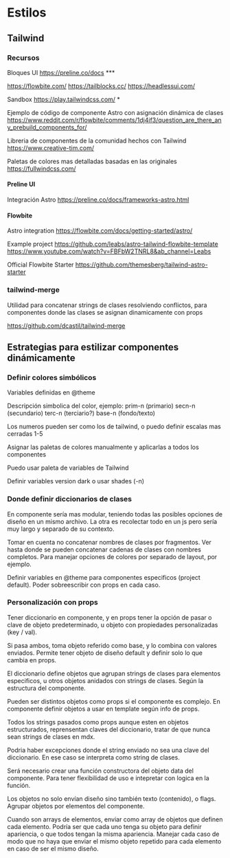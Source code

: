 # Estilos


## Tailwind

### Recursos

Bloques UI
https://preline.co/docs	***

https://flowbite.com/
https://tailblocks.cc/
https://headlessui.com/

Sandbox
https://play.tailwindcss.com/ *

Ejemplo de código de componente Astro con asignación dinámica de clases
https://www.reddit.com/r/flowbite/comments/1dj4if3/question_are_there_any_prebuild_components_for/


Libreria de componentes de la comunidad hechos con Tailwind
https://www.creative-tim.com/

Paletas de colores mas detalladas basadas en las originales
https://fullwindcss.com/



#### Preline UI

Integración Astro
https://preline.co/docs/frameworks-astro.html




#### Flowbite

Astro integration 
https://flowbite.com/docs/getting-started/astro/

Example project
https://github.com/leabs/astro-tailwind-flowbite-template
https://www.youtube.com/watch?v=FBFbW2TNRL8&ab_channel=Leabs

Official Flowbite Starter
https://github.com/themesberg/tailwind-astro-starter



### tailwind-merge

Utilidad para concatenar strings de clases resolviendo conflictos, para componentes donde las clases se asignan dinamicamente con props

https://github.com/dcastil/tailwind-merge



## Estrategias para estilizar componentes dinámicamente


### Definir colores simbólicos

Variables definidas en @theme

Descripción simbolica del color, ejemplo:
prim-n (primario)
secn-n (secundario)
terc-n (terciario?)
base-n (fondo/texto)

Los numeros pueden ser como los de tailwind, o puedo definir escalas mas cerradas 1-5

Asignar las paletas de colores manualmente y aplicarlas a todos los componentes

Puedo usar paleta de variables de Tailwind 

Definir variables version dark o usar shades (-n)


### Donde definir diccionarios de clases

En componente sería mas modular, teniendo todas las posibles opciones de diseño en un mismo archivo. La otra es recolectar todo en un js pero sería muy largo y separado de su contexto.

Tomar en cuenta no concatenar nombres de clases por fragmentos. Ver hasta donde se pueden concatenar cadenas de clases con nombres completos. Para manejar opciones de colores por separado de layout, por ejemplo.

Definir variables en @theme para componentes especificos (project default). Poder sobreescribir con props en cada caso.


### Personalización con props

Tener diccionario en componente, y en props tener la opción de pasar o clave de objeto predeterminado, u objeto con propiedades personalizadas (key / val). 

Si pasa ambos, toma objeto referido como base, y lo combina con valores enviados. Permite tener objeto de diseño default y definir solo lo que cambia en props.

El diccionario define objetos que agrupan strings de clases para elementos especificos, u otros objetos anidados con strings de clases. Según la estructura del componente.

Pueden ser distintos objetos como props si el componente es complejo. En componente definir objetos a usar en template según info de props.

Todos los strings pasados como props aunque esten en objetos estructurados, reprensentan claves del diccionario, tratar de que nunca sean strings de clases en mdx.

Podria haber excepciones donde el string enviado no sea una clave del diccionario. En ese caso se interpreta como string de clases.

Será necesario crear una función constructora del objeto data del componente. Para tener flexibilidad de uso e intepretar con logica en la función.

Los objetos no solo envían diseño sino también texto (contenido), o flags. Agrupar objetos por elementos del componente.

Cuando son arrays de elementos, enviar como array de objetos que definen cada elemento. Podría ser que cada uno tenga su objeto para definir apariencia, o que todos tengan la misma apariencia. Manejar cada caso de modo que no haya que enviar el mismo objeto repetido para cada elemento en caso de ser el mismo diseño.
